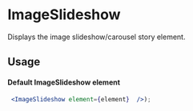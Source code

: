 # ImageSlideshow

Displays the image slideshow/carousel story element.

## Usage

#### Default ImageSlideshow element

```jsx
 <ImageSlideshow element={element}  />);
```

<!-- PROPS -->

